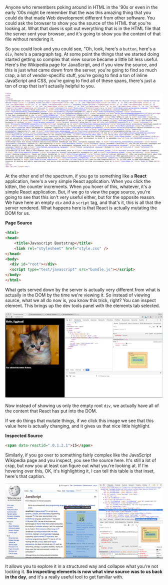 Anyone who remembers poking around in HTML in the '90s or even in the early '00s might be remember that the was this amazing thing that you could do that made Web development different from other software. You could ask the browser to show you the source of the HTML that you're looking at. What that does is spit out everything that is in the HTML file that the server sent your browser, and it's going to show you the content of that file without rendering it.

So you could look and you could see, "Oh, look, here's a `button`, here's a `div`, here's a paragraph tag. At some point the things that we started doing started getting so complex that view source became a little bit less useful. Here's the Wikipedia page for JavaScript, and if you view the source, and this is just what came down from the server, you're going to find so much crap, a lot of vendor-specific stuff, you're going to find a ton of inline JavaScript and CSS, you're going to find all of these spans, there's just a ton of crap that isn't actually helpful to you.

![Wikipedia Javascript Page "View Source"](../images/misc-chrome-devtools-elements-inspect-elements-vs-view-source-javascript-wiki-source.png)

At the other end of the spectrum, if you go to something like a **React** application, here's a very simple React application. When you click the kitten, the counter increments. When you hover of this, whatever, it's a simple React application. But, if we go to view the page source, you're going to see that this isn't very useful either, but for the opposite reason. We have here an empty `div` and a `script` tag, and that's it, this is all that the server rendered. What happens here is that React is actually mutating the DOM for us.

**Page Source**
```html
<html>
<head>
    <title>Javascript Bootstrap</title>
    <link rel="stylesheet" href="style.css" />
</head>
<body>
  <div id="root"></div>
  <script type="test/javascript" src="bundle.js"></script>
</body>
</html>
```


What gets served down by the server is actually very different from what is actually in the DOM by the time we're viewing it. So instead of viewing source, what we all do now is, you know this trick, right? You can inspect element. This brings up the dev tools panel with the elements tab selected.

![Elements Tab](../images/misc-chrome-devtools-elements-inspect-elements-vs-view-source-elements-tab.png)

Now instead of showing us only the empty root `div`, we actually have all of the content that React has put into the DOM.

If we do things that mutate things, if we click this image we see that this value here is actually changing, and it gives us that nice little highlight. 

**Inspected Source**
```html
<span data-reactid=".0.1.2.1">15</span>
```

Similarly, if you go over to something fairly complex like the JavaScript Wikipedia page and you inspect, you see the source here. It's still a lot of crap, but now you at least can figure out what you're looking at. If I'm hovering over this, OK, it's highlighting it, I can tell this table is that inset, here's that caption.

![Wikipedia javascript page inspect](../images/misc-chrome-devtools-elements-inspect-elements-vs-view-source-wikipedia-javascript-inspect.png)

It allows you to explore it in a structured way and collapse what you're not looking it. **So inspecting elements is now what view source was to us back in the day**, and it's a really useful tool to get familiar with.